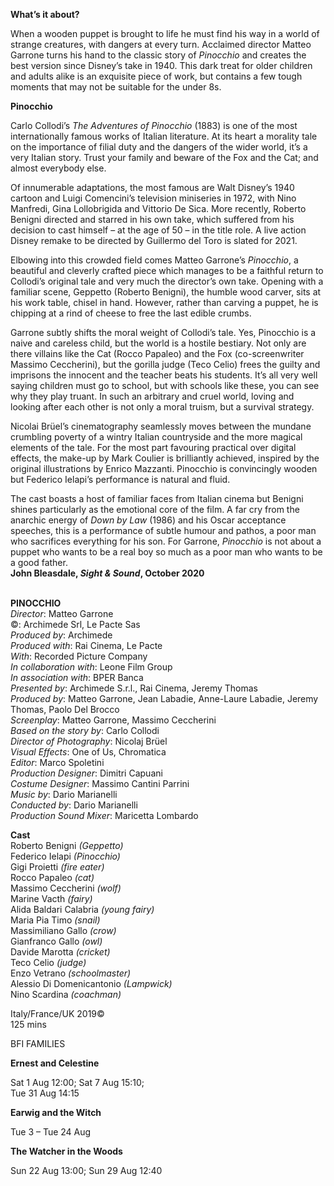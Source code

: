 

**What’s it about?**

When a wooden puppet is brought to life he must find his way in a world of strange creatures, with dangers at every turn.  Acclaimed director Matteo Garrone turns his hand to the classic story of _Pinocchio_ and creates the best version since Disney’s take in 1940. This dark treat for older children and adults alike is an exquisite piece of work, but contains a few tough moments that may not be suitable for the under 8s.


**Pinocchio**

Carlo Collodi’s _The Adventures of Pinocchio_ (1883) is one of the most internationally famous works of Italian literature. At its heart a morality tale on the importance of filial duty and the dangers of the wider world, it’s a very Italian story. Trust your family and beware of the Fox and the Cat; and almost everybody else.

Of innumerable adaptations, the most famous are Walt Disney’s 1940 cartoon and Luigi Comencini’s television miniseries in 1972, with Nino Manfredi, Gina Lollobrigida and Vittorio De Sica. More recently, Roberto Benigni directed and starred in his own take, which suffered from his decision to cast himself – at the age of 50 – in the title role. A live action Disney remake to be directed by Guillermo del Toro is slated  for 2021.

Elbowing into this crowded field comes Matteo Garrone’s _Pinocchio_, a beautiful and cleverly crafted piece which manages to be a faithful return to Collodi’s original tale and very much the director’s own take. Opening with a familiar scene, Geppetto (Roberto Benigni), the humble wood carver, sits at his work table, chisel in hand. However, rather than carving a puppet, he is chipping at a rind of cheese to free the last edible crumbs.

Garrone subtly shifts the moral weight of Collodi’s tale. Yes, Pinocchio is a naive and careless child, but the world is a hostile bestiary. Not only are there villains like the Cat (Rocco Papaleo) and the Fox (co-screenwriter Massimo Ceccherini), but the gorilla judge (Teco Celio) frees the guilty and imprisons the innocent and the teacher beats his students. It’s all very well saying children must go to school, but with schools like these, you can see why they play truant. In such an arbitrary and cruel world, loving and looking after each other is not only a moral truism, but a survival strategy.

Nicolai Brüel’s cinematography seamlessly moves between the mundane crumbling poverty of a wintry Italian countryside and the more magical elements of the tale. For the most part favouring practical over digital effects, the make-up by Mark Coulier is brilliantly achieved, inspired by the original illustrations by Enrico Mazzanti. Pinocchio is convincingly wooden but Federico Ielapi’s performance is natural and fluid.

The cast boasts a host of familiar faces from Italian cinema but Benigni shines particularly as the emotional core of the film. A far cry from the anarchic energy of _Down by Law_ (1986) and his Oscar acceptance speeches, this is a performance of subtle humour and pathos, a poor man who sacrifices everything for his son. For Garrone, _Pinocchio_ is not about a puppet who wants to be a real boy so much as a poor man who wants to be a good father.  
**John Bleasdale, _Sight & Sound_, October 2020**
<br><br>


**PINOCCHIO**  
_Director_: Matteo Garrone  
©: Archimede Srl, Le Pacte Sas  
_Produced by_: Archimede  
_Produced with_: Rai Cinema, Le Pacte  
_With_: Recorded Picture Company  
_In collaboration with_: Leone Film Group  
_In association with_: BPER Banca  
_Presented by_: Archimede S.r.l., Rai Cinema, Jeremy Thomas  
_Produced by_: Matteo Garrone, Jean Labadie, Anne-Laure Labadie, Jeremy Thomas,  Paolo Del Brocco  
_Screenplay_: Matteo Garrone, Massimo Ceccherini  
_Based on the story by_: Carlo Collodi  
_Director of Photography_: Nicolaj Brüel  
_Visual Effects_: One of Us, Chromatica  
_Editor_: Marco Spoletini  
_Production Designer_: Dimitri Capuani  
_Costume Designer_: Massimo Cantini Parrini  
_Music by_: Dario Marianelli  
_Conducted by_: Dario Marianelli  
_Production Sound Mixer_: Maricetta Lombardo

**Cast**  
Roberto Benigni _(Geppetto)_  
Federico Ielapi _(Pinocchio)_  
Gigi Proietti _(fire eater)_  
Rocco Papaleo _(cat)_  
Massimo Ceccherini _(wolf)_  
Marine Vacth _(fairy)_  
Alida Baldari Calabria _(young fairy)_  
Maria Pia Timo _(snail)_  
Massimiliano Gallo _(crow)_  
Gianfranco Gallo _(owl)_  
Davide Marotta _(cricket)_  
Teco Celio _(judge)_  
Enzo Vetrano _(schoolmaster)_  
Alessio Di Domenicantonio _(Lampwick)_  
Nino Scardina _(coachman)_

Italy/France/UK 2019©  
125 mins



BFI FAMILIES

**Ernest and Celestine**

Sat 1 Aug 12:00; Sat 7 Aug 15:10;  
Tue 31 Aug 14:15

**Earwig and the Witch**

Tue 3 – Tue 24 Aug

**The Watcher in the Woods**

Sun 22 Aug 13:00; Sun 29 Aug 12:40
<!--stackedit_data:
eyJoaXN0b3J5IjpbNjM4MDgxODI2XX0=
-->